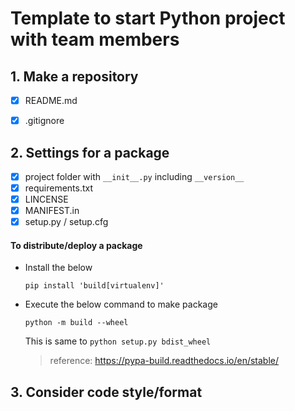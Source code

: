 # Template to start Python project with team members 

## 1. Make a repository 

- [x] README.md
- [x] .gitignore


## 2. Settings for a package 

- [x] project folder with `__init__.py` including `__version__`
- [x] requirements.txt
- [x] LINCENSE
- [x] MANIFEST.in
- [x] setup.py / setup.cfg

####  To distribute/deploy a package

- Install the below
    ```
    pip install 'build[virtualenv]'
    ```

- Execute the below command to make package
    ```
    python -m build --wheel
    ``` 

    This is same to ```python setup.py bdist_wheel```
    > reference: https://pypa-build.readthedocs.io/en/stable/

## 3. Consider code style/format

##  